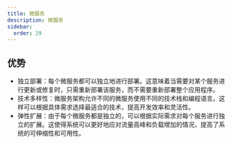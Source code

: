 ```yaml
---
title: 微服务
description: 微服务
sidebar:
  order: 29
---
```


## 优势

- 独立部署：每个微服务都可以独立地进行部署。这意味着当需要对某个服务进行更新或修复时，只需重新部署该服务，而不需要重新部署整个应用程序。
- 技术多样性：微服务架构允许不同的微服务使用不同的技术栈和编程语言。这样可以根据具体需求选择最适合的技术，提高开发效率和灵活性。
- 弹性扩展：由于每个微服务都是独立的，可以根据实际需求对每个服务进行独立的扩展。这使得系统可以更好地应对流量高峰和负载增加的情况，提高了系统的可伸缩性和可用性。
